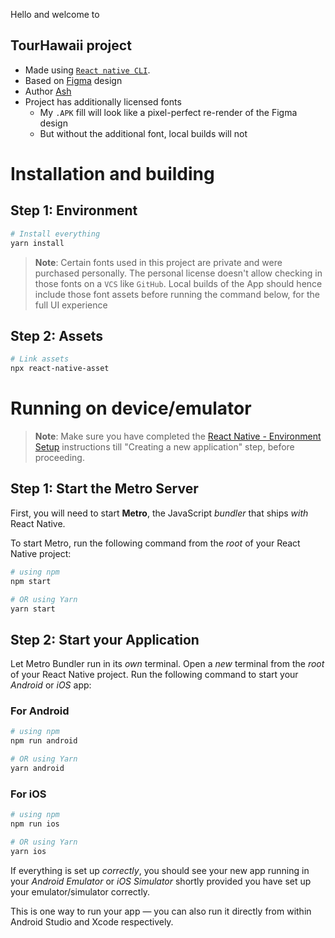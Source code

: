 Hello and welcome to

## TourHawaii project

-   Made using [`React native CLI`](https://github.com/react-native-community/cli).
-   Based on [Figma](https://www.figma.com/design/1flpTvsVFD6DDRFnIpEtlw/App-Developer-Assignment) design
-   Author [Ash](https://www.linkedin.com/in/ashuto-sh/)
-   Project has additionally licensed fonts
    -   My `.APK` fill will look like a pixel-perfect re-render of the Figma design
    -   But without the additional font, local builds will not

# Installation and building

## Step 1: Environment

```bash
# Install everything
yarn install
```

> **Note**: Certain fonts used in this project are private and were purchased personally. The personal license doesn't allow checking in those fonts on a `VCS` like `GitHub`. Local builds of the App should hence include those font assets before running the command below, for the full UI experience

## Step 2: Assets

```bash
# Link assets
npx react-native-asset
```

# Running on device/emulator

> **Note**: Make sure you have completed the [React Native - Environment Setup](https://reactnative.dev/docs/environment-setup) instructions till "Creating a new application" step, before proceeding.

## Step 1: Start the Metro Server

First, you will need to start **Metro**, the JavaScript _bundler_ that ships _with_ React Native.

To start Metro, run the following command from the _root_ of your React Native project:

```bash
# using npm
npm start

# OR using Yarn
yarn start
```

## Step 2: Start your Application

Let Metro Bundler run in its _own_ terminal. Open a _new_ terminal from the _root_ of your React Native project. Run the following command to start your _Android_ or _iOS_ app:

### For Android

```bash
# using npm
npm run android

# OR using Yarn
yarn android
```

### For iOS

```bash
# using npm
npm run ios

# OR using Yarn
yarn ios
```

If everything is set up _correctly_, you should see your new app running in your _Android Emulator_ or _iOS Simulator_ shortly provided you have set up your emulator/simulator correctly.

This is one way to run your app — you can also run it directly from within Android Studio and Xcode respectively.

